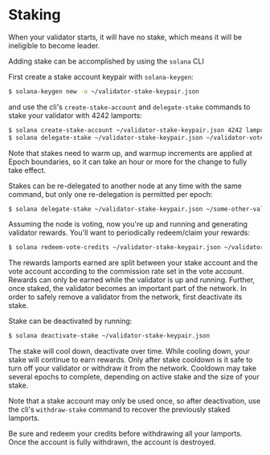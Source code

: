 # Staking

When your validator starts, it will have no stake, which means it will be ineligible to become leader.

Adding stake can be accomplished by using the `solana` CLI

First create a stake account keypair with `solana-keygen`:

```bash
$ solana-keygen new -o ~/validator-stake-keypair.json
```

and use the cli's `create-stake-account` and `delegate-stake` commands to stake your validator with 4242 lamports:

```bash
$ solana create-stake-account ~/validator-stake-keypair.json 4242 lamports
$ solana delegate-stake ~/validator-stake-keypair.json ~/validator-vote-keypair.json
```

Note that stakes need to warm up, and warmup increments are applied at Epoch boundaries, so it can take an hour or more for the change to fully take effect.

Stakes can be re-delegated to another node at any time with the same command, but only one re-delegation is permitted per epoch:

```bash
$ solana delegate-stake ~/validator-stake-keypair.json ~/some-other-validator-vote-keypair.json
```

Assuming the node is voting, now you're up and running and generating validator rewards. You'll want to periodically redeem/claim your rewards:

```bash
$ solana redeem-vote-credits ~/validator-stake-keypair.json ~/validator-vote-keypair.json
```

The rewards lamports earned are split between your stake account and the vote account according to the commission rate set in the vote account. Rewards can only be earned while the validator is up and running. Further, once staked, the validator becomes an important part of the network. In order to safely remove a validator from the network, first deactivate its stake.

Stake can be deactivated by running:

```bash
$ solana deactivate-stake ~/validator-stake-keypair.json
```

The stake will cool down, deactivate over time. While cooling down, your stake will continue to earn rewards. Only after stake cooldown is it safe to turn off your validator or withdraw it from the network. Cooldown may take several epochs to complete, depending on active stake and the size of your stake.

Note that a stake account may only be used once, so after deactivation, use the cli's `withdraw-stake` command to recover the previously staked lamports.

Be sure and redeem your credits before withdrawing all your lamports. Once the account is fully withdrawn, the account is destroyed.
